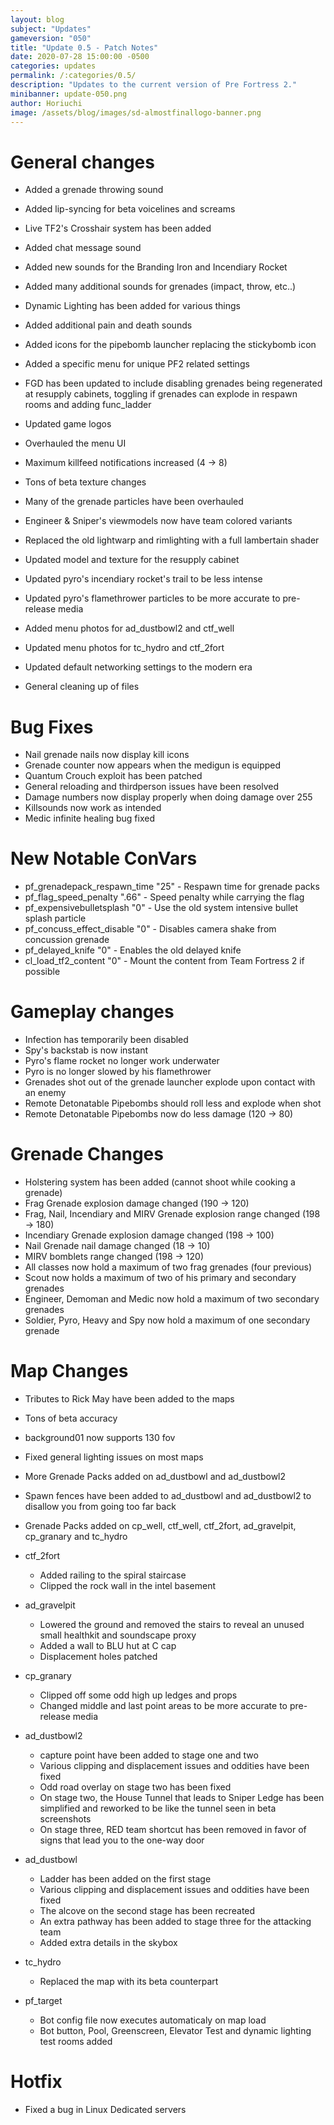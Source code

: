 ```yaml
---
layout: blog
subject: "Updates"
gameversion: "050"
title: "Update 0.5 - Patch Notes"
date: 2020-07-28 15:00:00 -0500
categories: updates
permalink: /:categories/0.5/
description: "Updates to the current version of Pre Fortress 2."
minibanner: update-050.png
author: Horiuchi
image: /assets/blog/images/sd-almostfinallogo-banner.png
---
```

# General changes

- Added a grenade throwing sound
- Added lip-syncing for beta voicelines and screams
- Live TF2's Crosshair system has been added
- Added chat message sound
- Added new sounds for the Branding Iron and Incendiary Rocket
- Added many additional sounds for grenades (impact, throw, etc..)
- Dynamic Lighting has been added for various things
- Added additional pain and death sounds
- Added icons for the pipebomb launcher replacing the stickybomb icon
- Added a specific menu for unique PF2 related settings
- FGD has been updated to include disabling grenades being regenerated at resupply cabinets, toggling if grenades can explode in respawn rooms and adding func_ladder

- Updated game logos
- 󠀀Overhauled the menu UI
- 󠀀Maximum killfeed notifications increased (4 → 8)
- 󠀀Tons of beta texture changes
- 󠀀Many of the grenade particles have been overhauled
- Engineer & Sniper's viewmodels now have team colored variants
- Replaced the old lightwarp and rimlighting with a full lambertain shader
- Updated model and texture for the resupply cabinet
- Updated pyro's incendiary rocket's trail to be less intense
- Updated pyro's flamethrower particles to be more accurate to pre-release media
- Added menu photos for ad_dustbowl2 and ctf_well
- Updated menu photos for tc_hydro and ctf_2fort
- Updated default networking settings to the modern era
- General cleaning up of files

# Bug Fixes

- Nail grenade nails now display kill icons
- Grenade counter now appears when the medigun is equipped
- Quantum Crouch exploit has been patched
- General reloading and thirdperson issues have been resolved
- Damage numbers now display properly when doing damage over 255
- Killsounds now work as intended
- Medic infinite healing bug fixed

# New Notable ConVars

- pf_grenadepack_respawn_time "25" - Respawn time for grenade packs
- pf_flag_speed_penalty ".66" - Speed penalty while carrying the flag
- pf_expensivebulletsplash "0" - Use the old system intensive bullet splash particle
- pf_concuss_effect_disable "0" - Disables camera shake from concussion grenade
- pf_delayed_knife "0" - Enables the old delayed knife
- cl_load_tf2_content "0" - Mount the content from Team Fortress 2 if possible

# Gameplay changes

- Infection has temporarily been disabled
- Spy's backstab is now instant
- Pyro's flame rocket no longer work underwater
- Pyro is no longer slowed by his flamethrower
- Grenades shot out of the grenade launcher explode upon contact with an enemy
- Remote Detonatable Pipebombs should roll less and explode when shot
- Remote Detonatable Pipebombs now do less damage (120 → 80)

# Grenade Changes

- Holstering system has been added (cannot shoot while cooking a grenade)
- Frag Grenade explosion damage changed (190 → 120)
- Frag, Nail, Incendiary and MIRV Grenade explosion range changed (198 → 180)
- Incendiary Grenade explosion damage changed (198 → 100)
- Nail Grenade nail damage changed (18 → 10)
- MIRV bomblets range changed (198 → 120)
- All classes now hold a maximum of two frag grenades (four previous)
- Scout now holds a maximum of two of his primary and secondary grenades
- Engineer, Demoman and Medic now hold a maximum of two secondary grenades
- Soldier, Pyro, Heavy and Spy now hold a maximum of one secondary grenade

# Map Changes

- Tributes to Rick May have been added to the maps
- Tons of beta accuracy
- background01 now supports 130 fov
- Fixed general lighting issues on most maps
- More Grenade Packs added on ad_dustbowl and ad_dustbowl2
- Spawn fences have been added to ad_dustbowl and ad_dustbowl2 to disallow you from going too far back
- Grenade Packs added on cp_well, ctf_well, ctf_2fort, ad_gravelpit, cp_granary and tc_hydro

- ctf_2fort
    - Added railing to the spiral staircase
    - Clipped the rock wall in the intel basement

- ad_gravelpit
    - Lowered the ground and removed the stairs to reveal an unused small healthkit and soundscape proxy
    - Added a wall to BLU hut at C cap
    - Displacement holes patched

- cp_granary
    - Clipped off some odd high up ledges and props
    - Changed middle and last point areas to be more accurate to pre-release media

- ad_dustbowl2
    - capture point have been added to stage one and two
    - Various clipping and displacement issues and oddities have been fixed
    - Odd road overlay on stage two has been fixed
    - On stage two, the House Tunnel that leads to Sniper Ledge has been simplified and reworked to be  like the tunnel seen in beta screenshots
    - On stage three, RED team shortcut has been removed in favor of signs that lead you to the one-way door

- ad_dustbowl
    - Ladder has been added on the first stage
    - Various clipping and displacement issues and oddities have been fixed
    - The alcove on the second stage has been recreated
    - An extra pathway has been added to stage three for the attacking team
    - Added extra details in the skybox

- tc_hydro
    - Replaced the map with its beta counterpart

- pf_target
    - Bot config file now executes automaticaly on map load
    - Bot button, Pool, Greenscreen, Elevator Test and dynamic lighting test rooms added

# Hotfix 
- Fixed a bug in Linux Dedicated servers